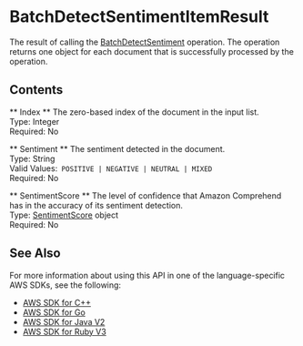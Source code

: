 # BatchDetectSentimentItemResult<a name="API_BatchDetectSentimentItemResult"></a>

The result of calling the [BatchDetectSentiment](API_BatchDetectSentiment.md) operation\. The operation returns one object for each document that is successfully processed by the operation\.

## Contents<a name="API_BatchDetectSentimentItemResult_Contents"></a>

 ** Index **   <a name="comprehend-Type-BatchDetectSentimentItemResult-Index"></a>
The zero\-based index of the document in the input list\.  
Type: Integer  
Required: No

 ** Sentiment **   <a name="comprehend-Type-BatchDetectSentimentItemResult-Sentiment"></a>
The sentiment detected in the document\.  
Type: String  
Valid Values:` POSITIVE | NEGATIVE | NEUTRAL | MIXED`   
Required: No

 ** SentimentScore **   <a name="comprehend-Type-BatchDetectSentimentItemResult-SentimentScore"></a>
The level of confidence that Amazon Comprehend has in the accuracy of its sentiment detection\.  
Type: [SentimentScore](API_SentimentScore.md) object  
Required: No

## See Also<a name="API_BatchDetectSentimentItemResult_SeeAlso"></a>

For more information about using this API in one of the language\-specific AWS SDKs, see the following:
+  [AWS SDK for C\+\+](https://docs.aws.amazon.com/goto/SdkForCpp/comprehend-2017-11-27/BatchDetectSentimentItemResult) 
+  [AWS SDK for Go](https://docs.aws.amazon.com/goto/SdkForGoV1/comprehend-2017-11-27/BatchDetectSentimentItemResult) 
+  [AWS SDK for Java V2](https://docs.aws.amazon.com/goto/SdkForJavaV2/comprehend-2017-11-27/BatchDetectSentimentItemResult) 
+  [AWS SDK for Ruby V3](https://docs.aws.amazon.com/goto/SdkForRubyV3/comprehend-2017-11-27/BatchDetectSentimentItemResult) 